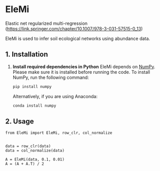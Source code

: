 # EleMi

Elastic net regularized multi-regression (https://link.springer.com/chapter/10.1007/978-3-031-57515-0_13)

EleMi is used to infer soil ecological networks using abundance data.

## 1. Installation
1. **Install required dependencies in Python**
   EleMi depends on [NumPy](https://numpy.org/). Please make sure it is installed before running the code.
   To install NumPy, run the following command:
   ```sh
   pip install numpy
   ```

   Alternatively, if you are using Anaconda:
   ```sh
   conda install numpy
   ```

## 2. Usage

```
from EleMi import EleMi, row_clr, col_normalize


data = row_clr(data)
data = col_normalize(data)

A = EleMi(data, 0.1, 0.01)
A = (A + A.T) / 2
```
